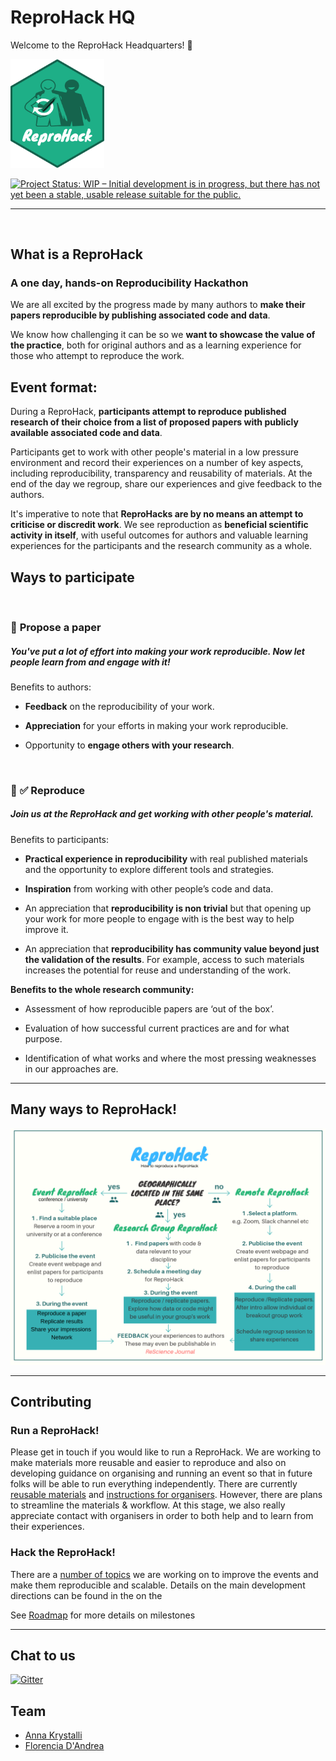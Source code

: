 # ReproHack HQ 
Welcome to the ReproHack Headquarters! :tada:  

<img src="hex/reprohack.png" width=150px>

[![Project Status: WIP – Initial development is in progress, but there has not yet been a stable, usable release suitable for the public.](https://www.repostatus.org/badges/latest/wip.svg)](https://www.repostatus.org/#wip)

***

<br>


## What is a ReproHack
### A one day, hands-on Reproducibility Hackathon


We are all excited by the progress made by many authors to **make their papers reproducible by publishing associated code and data**. 

We know how challenging it can be so we **want to showcase the value of the practice**, both for original authors and as a learning experience for those who attempt to reproduce the work. 



## **Event format**:

During a ReproHack, **participants attempt to reproduce published research of their choice from a list of proposed papers with publicly available associated code and data**. 

Participants get to work with other people's material in a low pressure environment and record their experiences on a number of key aspects, including reproducibility, transparency and reusability of materials. At the end of the day we regroup, share our experiences and give feedback to the authors.

It's imperative to note that  **ReproHacks are by no means an attempt to criticise or discredit work**. We see reproduction as **beneficial scientific activity in itself**, with useful outcomes for authors and valuable learning experiences for the participants and the research community as a whole.


## **Ways to participate**

<br>

### :page_facing_up: **Propose a paper**

##### You've put a lot of effort into making your work reproducible. Now let people learn from and engage with it! 

Benefits to authors:

- **Feedback** on the reproducibility of your work.

- **Appreciation** for your efforts in making your work reproducible.

- Opportunity to **engage others with your research**.

<br>

### :arrows_counterclockwise: :white_check_mark: **Reproduce**


##### Join us at the ReproHack and get working with other people's material.

Benefits to participants:

- **Practical experience in reproducibility** with real published materials and the opportunity to explore different tools and strategies.

- **Inspiration** from working with other people’s code and data.

- An appreciation that **reproducibility is non trivial** but that opening up your work for more people to engage with is the best way to help improve it.

- An appreciation that **reproducibility has community value beyond just the validation of the results**. For example,  access to such materials increases the potential for reuse and understanding of the work.

**Benefits to the whole research community:**

- Assessment of how reproducible papers are ‘out of the box’.

- Evaluation of how successful current practices are and for what purpose.

- Identification of what works and where the most pressing weaknesses in our approaches are.


***

## Many ways to ReproHack!

![](assets/workflow.png)

***

## Contributing

### Run a ReproHack!

Please get in touch if you would like to run a ReproHack. We are working to make materials more reusable and easier to reproduce and also on developing guidance on organising and running an event so that in future folks will be able to run everything independently.
There are currently [reusable materials](https://github.com/reprohack/reprohack-template-shiny) and [instructions for organisers](organiser_instructions.md). However, there are plans to streamline the materials & workflow. At this stage, we also really appreciate contact with organisers in order to both help and to learn from their experiences.

### Hack the ReproHack!

There are a [number of topics](dev_directions.md) we are working on to improve the events and make them reproducible and scalable. Details on the main development directions can be found in the on the 

See [Roadmap]() for more details on milestones


***

## Chat to us

[![Gitter](https://badges.gitter.im/reprohack/community.svg)](https://gitter.im/reprohack/community?utm_source=badge&utm_medium=badge&utm_campaign=pr-badge)

## Team

- [Anna Krystalli](https://github.com/annakrystalli)
- [Florencia D'Andrea](https://github.com/flor14)
